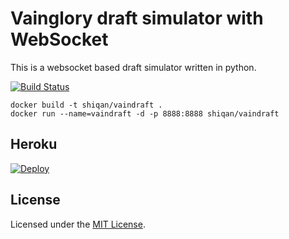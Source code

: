 # Vainglory draft simulator with WebSocket

This is a websocket based draft simulator written in python.

[![Build Status](https://travis-ci.org/Shiqan/vaindraft.svg?branch=develop)](https://travis-ci.org/Shiqan/vaindraft)

```
docker build -t shiqan/vaindraft .
docker run --name=vaindraft -d -p 8888:8888 shiqan/vaindraft
```

## Heroku 
[![Deploy](https://www.herokucdn.com/deploy/button.svg)](https://heroku.com/deploy)

## License

Licensed under the [MIT License](LICENSE).
